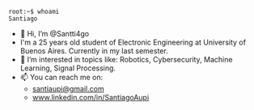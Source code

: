 ```
root:~$ whoami
Santiago
```
- 👋 Hi, I’m @Santti4go
- I'm a 25 years old student of Electronic Engineering at University of Buenos Aires. Currently in my last semester.
- 👀 I’m interested in topics like: Robotics, Cybersecurity, Machine Learning, Signal Processing.
- 📫 You can reach me on: 
    - santiaupi@gmail.com
    - www.linkedin.com/in/SantiagoAupi

